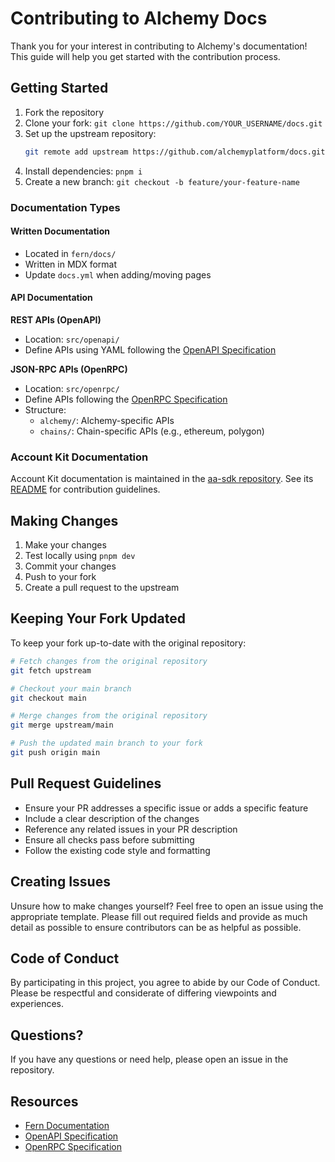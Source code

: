# Contributing to Alchemy Docs

Thank you for your interest in contributing to Alchemy's documentation! This guide will help you get started with the contribution process.

## Getting Started

1. Fork the repository
2. Clone your fork: `git clone https://github.com/YOUR_USERNAME/docs.git`
3. Set up the upstream repository:
   ```bash
   git remote add upstream https://github.com/alchemyplatform/docs.git
   ```
4. Install dependencies: `pnpm i`
5. Create a new branch: `git checkout -b feature/your-feature-name`

### Documentation Types

#### Written Documentation

- Located in `fern/docs/`
- Written in MDX format
- Update `docs.yml` when adding/moving pages

#### API Documentation

**REST APIs (OpenAPI)**

- Location: `src/openapi/`
- Define APIs using YAML following the [OpenAPI Specification](https://spec.openapis.org/oas/latest.html)

**JSON-RPC APIs (OpenRPC)**

- Location: `src/openrpc/`
- Define APIs following the [OpenRPC Specification](https://spec.open-rpc.org/)
- Structure:
  - `alchemy/`: Alchemy-specific APIs
  - `chains/`: Chain-specific APIs (e.g., ethereum, polygon)

### Account Kit Documentation

Account Kit documentation is maintained in the [aa-sdk repository](https://github.com/alchemyplatform/aa-sdk). See its [README](https://github.com/alchemyplatform/aa-sdk/blob/ds/fern-compatible-docs/docs/README.md) for contribution guidelines.

## Making Changes

1. Make your changes
2. Test locally using `pnpm dev`
3. Commit your changes
4. Push to your fork
5. Create a pull request to the upstream

## Keeping Your Fork Updated

To keep your fork up-to-date with the original repository:

```bash
# Fetch changes from the original repository
git fetch upstream

# Checkout your main branch
git checkout main

# Merge changes from the original repository
git merge upstream/main

# Push the updated main branch to your fork
git push origin main
```

## Pull Request Guidelines

- Ensure your PR addresses a specific issue or adds a specific feature
- Include a clear description of the changes
- Reference any related issues in your PR description
- Ensure all checks pass before submitting
- Follow the existing code style and formatting

## Creating Issues

Unsure how to make changes yourself? Feel free to open an issue using the appropriate template. Please fill out required fields and provide as much detail as possible to ensure contributors can be as helpful as possible.

## Code of Conduct

By participating in this project, you agree to abide by our Code of Conduct. Please be respectful and considerate of differing viewpoints and experiences.

## Questions?

If you have any questions or need help, please open an issue in the repository.

## Resources

- [Fern Documentation](https://buildwithfern.com/learn)
- [OpenAPI Specification](https://swagger.io/specification/)
- [OpenRPC Specification](https://spec.open-rpc.org/)
